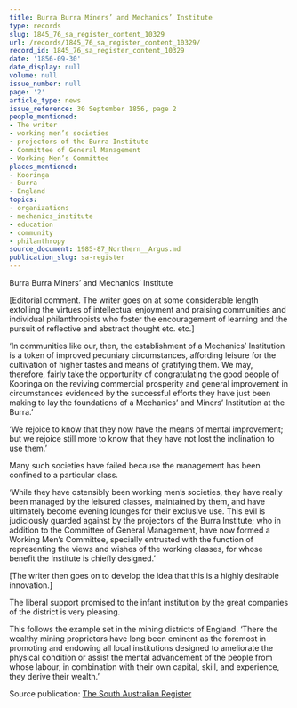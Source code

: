 ```yaml
---
title: Burra Burra Miners’ and Mechanics’ Institute
type: records
slug: 1845_76_sa_register_content_10329
url: /records/1845_76_sa_register_content_10329/
record_id: 1845_76_sa_register_content_10329
date: '1856-09-30'
date_display: null
volume: null
issue_number: null
page: '2'
article_type: news
issue_reference: 30 September 1856, page 2
people_mentioned:
- The writer
- working men’s societies
- projectors of the Burra Institute
- Committee of General Management
- Working Men’s Committee
places_mentioned:
- Kooringa
- Burra
- England
topics:
- organizations
- mechanics_institute
- education
- community
- philanthropy
source_document: 1985-87_Northern__Argus.md
publication_slug: sa-register
---
```


Burra Burra Miners’ and Mechanics’ Institute

[Editorial comment.  The writer goes on at some considerable length extolling the virtues of intellectual enjoyment and praising communities and individual philanthropists who foster the encouragement of learning and the pursuit of reflective and abstract thought etc. etc.]

‘In communities like our, then, the establishment of a Mechanics’ Institution is a token of improved pecuniary circumstances, affording leisure for the cultivation of higher tastes and means of gratifying them.  We may, therefore, fairly take the opportunity of congratulating the good people of Kooringa on the reviving commercial prosperity and general improvement in circumstances evidenced by the successful efforts they have just been making to lay the foundations of a Mechanics’ and Miners’ Institution at the Burra.’

‘We rejoice to know that they now have the means of mental improvement; but we rejoice still more to know that they have not lost the inclination to use them.’

Many such societies have failed because the management has been confined to a particular class.

‘While they have ostensibly been working men’s societies, they have really been managed by the leisured classes, maintained by them, and have ultimately become evening lounges for their exclusive use.  This evil is judiciously guarded against by the projectors of the Burra Institute; who in addition to the Committee of General Management, have now formed a Working Men’s Committee, specially entrusted with the function of representing the views and wishes of the working classes, for whose benefit the Institute is chiefly designed.’

[The writer then goes on to develop the idea that this is a highly desirable innovation.]

The liberal support promised to the infant institution by the great companies of the district is very pleasing.

This follows the example set in the mining districts of England.  ‘There the wealthy mining proprietors have long been eminent as the foremost in promoting and endowing all local institutions designed to ameliorate the physical condition or assist the mental advancement of the people from whose labour, in combination with their own capital, skill, and experience, they derive their wealth.’

Source publication: [The South Australian Register](/publications/sa-register/)

